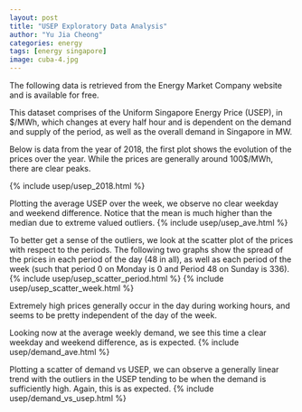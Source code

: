 ```yaml
---
layout: post
title: "USEP Exploratory Data Analysis"
author: "Yu Jia Cheong"
categories: energy
tags: [energy singapore]
image: cuba-4.jpg
---
```

The following data is retrieved from the Energy Market Company website and is available for free.

This dataset comprises of the Uniform Singapore Energy Price (USEP), in $/MWh, which changes at every half hour and is dependent on the demand and supply of the period, as well as the overall demand in Singapore in MW.

Below is data from the year of 2018, the first plot shows the evolution of the prices over the year. While the prices are generally around 100$/MWh, there are clear peaks.

{% include usep/usep_2018.html %}

Plotting the average USEP over the week, we observe no clear weekday and weekend difference. Notice that the mean is much higher than the median due to extreme valued outliers.
{% include usep/usep_ave.html %}

To better get a sense of the outliers, we look at the scatter plot of the prices with respect to the periods. The following two graphs show the spread of the prices in each period of the day (48 in all), as well as each period of the week (such that period 0 on Monday is 0 and Period 48 on Sunday is 336).
{% include usep/usep_scatter_period.html %}
{% include usep/usep_scatter_week.html %}

Extremely high prices generally occur in the day during working hours, and seems to be pretty independent of the day of the week.

Looking now at the average weekly demand, we see this time a clear weekday and weekend difference, as is expected.
{% include usep/demand_ave.html %}

Plotting a scatter of demand vs USEP, we can observe a generally linear trend with the outliers in the USEP tending to be when the demand is sufficiently high. Again, this is as expected.
{% include usep/demand_vs_usep.html %}

